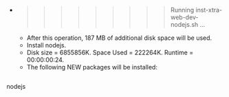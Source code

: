 * >>>>>>>>> Running inst-xtra-web-dev-nodejs.sh ...
  * After this operation, 187 MB of additional disk space will be used.
  * Install nodejs.
  * Disk size = 6855856K. Space Used = 222264K. Runtime = 00:00:00:24.
  * The following NEW packages will be installed:
  ```bash
nodejs
  ```
